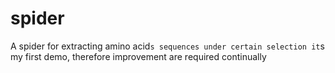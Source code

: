 # spider
A spider for extracting amino acid`s sequences under certain selection
it`s my first demo, therefore improvement are required continually
